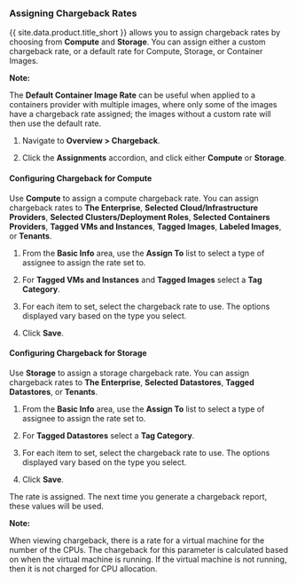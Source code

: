 ### Assigning Chargeback Rates

{{ site.data.product.title_short }} allows you to assign chargeback rates by choosing from
**Compute** and **Storage**. You can assign either a custom chargeback
rate, or a default rate for Compute, Storage, or Container Images.

**Note:**

The **Default Container Image Rate** can be useful when applied to a
containers provider with multiple images, where only some of the images
have a chargeback rate assigned; the images without a custom rate will
then use the default rate.

1.  Navigate to **Overview > Chargeback**.

2.  Click the **Assignments** accordion, and click either **Compute** or
    **Storage**.

#### Configuring Chargeback for Compute

Use **Compute** to assign a compute chargeback rate. You can assign
chargeback rates to **The Enterprise**, **Selected Cloud/Infrastructure
Providers**, **Selected Clusters/Deployment Roles**, **Selected
Containers Providers**, **Tagged VMs and Instances**, **Tagged Images**,
**Labeled Images**, or **Tenants**.

1.  From the **Basic Info** area, use the **Assign To** list to select a
    type of assignee to assign the rate set to.

2.  For **Tagged VMs and Instances** and **Tagged Images** select a
    **Tag Category**.

3.  For each item to set, select the chargeback rate to use. The options
    displayed vary based on the type you select.

4.  Click **Save**.

#### Configuring Chargeback for Storage

Use **Storage** to assign a storage chargeback rate. You can assign
chargeback rates to **The Enterprise**, **Selected Datastores**,
**Tagged Datastores**, or **Tenants**.

1.  From the **Basic Info** area, use the **Assign To** list to select a
    type of assignee to assign the rate set to.

2.  For **Tagged Datastores** select a **Tag Category**.

3.  For each item to set, select the chargeback rate to use. The options
    displayed vary based on the type you select.

4.  Click **Save**.

The rate is assigned. The next time you generate a chargeback report,
these values will be used.

**Note:**

When viewing chargeback, there is a rate for a virtual machine for the
number of the CPUs. The chargeback for this parameter is calculated
based on when the virtual machine is running. If the virtual machine is
not running, then it is not charged for CPU allocation.
